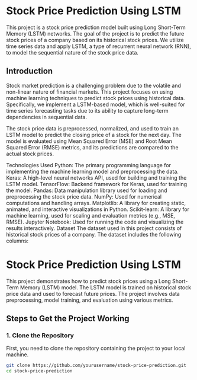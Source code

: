 # Stock Price Prediction Using LSTM

This project is a stock price prediction model built using Long Short-Term Memory (LSTM) networks. The goal of the project is to predict the future stock prices of a company based on its historical stock prices. We utilize time series data and apply LSTM, a type of recurrent neural network (RNN), to model the sequential nature of the stock price data.

## Introduction


Stock market prediction is a challenging problem due to the volatile and non-linear nature of financial markets. This project focuses on using machine learning techniques to predict stock prices using historical data. Specifically, we implement a LSTM-based model, which is well-suited for time series forecasting tasks due to its ability to capture long-term dependencies in sequential data.

The stock price data is preprocessed, normalized, and used to train an LSTM model to predict the closing price of a stock for the next day. The model is evaluated using Mean Squared Error (MSE) and Root Mean Squared Error (RMSE) metrics, and its predictions are compared to the actual stock prices.

Technologies Used
Python: The primary programming language for implementing the machine learning model and preprocessing the data.
Keras: A high-level neural networks API, used for building and training the LSTM model.
TensorFlow: Backend framework for Keras, used for training the model.
Pandas: Data manipulation library used for loading and preprocessing the stock price data.
NumPy: Used for numerical computations and handling arrays.
Matplotlib: A library for creating static, animated, and interactive visualizations in Python.
Scikit-learn: A library for machine learning, used for scaling and evaluation metrics (e.g., MSE, RMSE).
Jupyter Notebook: Used for running the code and visualizing the results interactively.
Dataset
The dataset used in this project consists of historical stock prices of a company. The dataset includes the following columns:

# Stock Price Prediction Using LSTM

This project demonstrates how to predict stock prices using a Long Short-Term Memory (LSTM) model. The LSTM model is trained on historical stock price data and used to forecast future prices. The project involves data preprocessing, model training, and evaluation using various metrics.

## Steps to Get the Project Working

### 1. **Clone the Repository**
   First, you need to clone the repository containing the project to your local machine.

   ```bash
   git clone https://github.com/yourusername/stock-price-prediction.git
   cd stock-price-prediction
